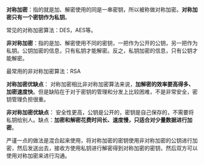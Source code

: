 ﻿**对称加密**：指的就是加、解密使用的同是一串密钥，所以被称做对称加密。**对称加密只有一个密钥作为私钥**。

常见的对称加密算法：DES，AES等。

**非对称加密**：指的是加、解密使用不同的密钥，一把作为公开的公钥，另一把作为私钥。公钥加密的信息，只有私钥才能解密。反之，私钥加密的信息，只有公钥才能解密。 

最常用的非对称加密算法：RSA

**对称加密优缺点**：
对称加密相比非对称加密算法来说，**加解密的效率要高得多、加密速度快**。但是缺陷在于对于密钥的管理和分发上比较困难，不是非常安全，密钥管理负担很重。


**非对称加密优缺点**：
安全性更高，公钥是公开的，密钥是自己保存的，不需要将私钥给别人。缺点：**加密和解密花费时间长、速度慢，只适合对少量数据进行加密**。

严谨一点的做法是混合起来使用，将对称加密的密钥使用非对称加密的公钥进行加密，然后发送出去，接收方使用私钥进行解密得到对称加密的密钥，然后双方可以使用对称加密来进行沟通。
